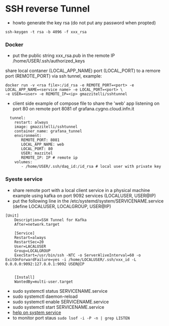 # SSH reverse Tunnel 

- howto generate the key rsa (do not put any password when propted) 
```
ssh-keygen -t rsa -b 4096 -f xxx_rsa
```
### Docker
- put the public string xxx_rsa.pub in the remote IP /home/USER/.ssh/authorized_keys

share local contaner (LOCAL_APP_NAME) port (LOCAL_PORT) to a remore port (REMOTE_PORT) via ssh tunnel, example:
```
docker run -v <rsa file>:/id_rsa -e REMOTE_PORT=<port> -e LOCAL_APP_NAME=<service name> -e LOCAL_PORT=<port> \
-e USER=<user> -e REMOTE_IP=<ip> gmazzitelli/sshtunnel

```
- client side example of compose file to share the 'web' app listening on port 80 on remote port 8081 of grafana.cygno.cloud.infn.it
```
  tunnel:
    restart: always
    image: gmazzitelli/sshtunnel
    container_name: grafana_tunnel
    environment: 
       REMOTE_PORT: 8081
       LOCAL_APP_NAME: web
       LOCAL_PORT: 80 
       USER: mazzitel
       REMOTE_IP: IP # remote ip
    volumes:
       - /home/USER/.ssh/daq_id:/id_rsa # local user with private key 

```
### Syeste service
- share remote port with a local client service in a physical machine example using kafka on port 9092 services (LOCALUSER, USER@IP)
- put the following line in the  /etc/systemd/system/SERVICENAME.service (define LOCALUSER, LOCALGROUP, USER@IP)
```
[Unit]
    Description=SSH Tunnel for Kafka
    After=network.target

    [Service]
    Restart=always
    RestartSec=20
    User=LACALUSER
    Group=LOCALGROUP
    ExecStart=/usr/bin/ssh -NTC -o ServerAliveInterval=60 -o ExitOnForwardFailure=yes -i /home/LOCALUSER/.ssh/xxx_id -L 0.0.0.0:9092:127.0.0.1:9092 USER@IP


    [Install]
    WantedBy=multi-user.target
```
- sudo systemctl status SERVICENAME.service 
- sudo systemctl daemon-reload
- sudo systemctl enable SERVICENAME.service 
- sudo systemctl start SERVICENAME.service 
- [help on system service](https://www.digitalocean.com/community/tutorials/how-to-use-systemctl-to-manage-systemd-services-and-units)
- to monitor port staus ```sudo lsof -i -P -n | grep LISTEN ```

